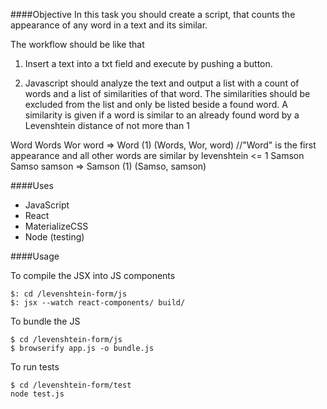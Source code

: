 

####Objective
In this task you should create a script, that counts the appearance of any word in a text and its similar.

The workflow should be like that

1. Insert a text into a txt field and execute by pushing a button.

2. Javascript should analyze the text and output a list with a count of words and a list of similarities of that word. The similarities should be excluded from the list and only be listed beside a found word. 
A similarity is given if a word is similar to an already found word by a Levenshtein distance of not more than 1

Word Words Wor word => Word (1) (Words, Wor, word) //"Word" is the first appearance and all other words are similar by levenshtein <= 1
Samson Samso samson => Samson (1) (Samso, samson)

####Uses

- JavaScript
- React
- MaterializeCSS
- Node (testing)


####Usage

To compile the JSX into JS components

    $: cd /levenshtein-form/js
    $: jsx --watch react-components/ build/

To bundle the JS

    $ cd /levenshtein-form/js
    $ browserify app.js -o bundle.js

To run tests

    $ cd /levenshtein-form/test
    node test.js
